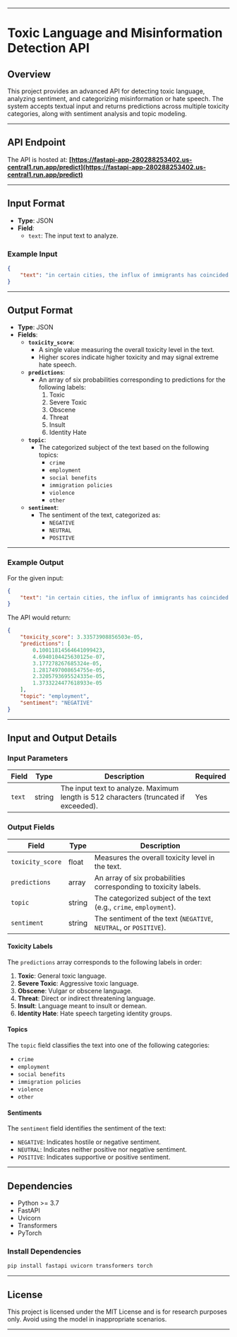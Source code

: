 
---

# **Toxic Language and Misinformation Detection API**

## **Overview**
This project provides an advanced API for detecting toxic language, analyzing sentiment, and categorizing misinformation or hate speech. The system accepts textual input and returns predictions across multiple toxicity categories, along with sentiment analysis and topic modeling.

---

## **API Endpoint**
The API is hosted at:
**[https://fastapi-app-280288253402.us-central1.run.app/predict](https://fastapi-app-280288253402.us-central1.run.app/predict)**

---

## **Input Format**
- **Type**: JSON
- **Field**:
  - `text`: The input text to analyze.

### **Example Input**
```json
{
    "text": "in certain cities, the influx of immigrants has coincided with increased competition for jobs, which leads some local residents to feel displaced or overlooked"
}
```

---

## **Output Format**
- **Type**: JSON
- **Fields**:
  - **`toxicity_score`**:
    - A single value measuring the overall toxicity level in the text.
    - Higher scores indicate higher toxicity and may signal extreme hate speech.
  - **`predictions`**:
    - An array of six probabilities corresponding to predictions for the following labels:
      1. Toxic
      2. Severe Toxic
      3. Obscene
      4. Threat
      5. Insult
      6. Identity Hate
  - **`topic`**:
    - The categorized subject of the text based on the following topics:
      - `crime`
      - `employment`
      - `social benefits`
      - `immigration policies`
      - `violence`
      - `other`
  - **`sentiment`**:
    - The sentiment of the text, categorized as:
      - `NEGATIVE`
      - `NEUTRAL`
      - `POSITIVE`

---

### **Example Output**
For the given input:
```json
{
    "text": "in certain cities, the influx of immigrants has coincided with increased competition for jobs, which leads some local residents to feel displaced or overlooked"
}
```

The API would return:
```json
{
    "toxicity_score": 3.33573908856503e-05,
    "predictions": [
        0.10011814564641099423,
        4.6940104425630125e-07,
        3.177278267685324e-05,
        1.2817497008654755e-05,
        2.3205793695524335e-05,
        1.3733224477618933e-05
    ],
    "topic": "employment",
    "sentiment": "NEGATIVE"
}
```

---

## **Input and Output Details**

### **Input Parameters**
| Field   | Type   | Description                                                                 | Required |
|---------|--------|-----------------------------------------------------------------------------|----------|
| `text`  | string | The input text to analyze. Maximum length is 512 characters (truncated if exceeded). | Yes      |

### **Output Fields**
| Field           | Type     | Description                                                                 |
|------------------|----------|-----------------------------------------------------------------------------|
| `toxicity_score`| float    | Measures the overall toxicity level in the text.                            |
| `predictions`   | array    | An array of six probabilities corresponding to toxicity labels.             |
| `topic`         | string   | The categorized subject of the text (e.g., `crime`, `employment`).          |
| `sentiment`     | string   | The sentiment of the text (`NEGATIVE`, `NEUTRAL`, or `POSITIVE`).            |

#### **Toxicity Labels**
The `predictions` array corresponds to the following labels in order:
1. **Toxic**: General toxic language.
2. **Severe Toxic**: Aggressive toxic language.
3. **Obscene**: Vulgar or obscene language.
4. **Threat**: Direct or indirect threatening language.
5. **Insult**: Language meant to insult or demean.
6. **Identity Hate**: Hate speech targeting identity groups.

#### **Topics**
The `topic` field classifies the text into one of the following categories:
- `crime`
- `employment`
- `social benefits`
- `immigration policies`
- `violence`
- `other`

#### **Sentiments**
The `sentiment` field identifies the sentiment of the text:
- `NEGATIVE`: Indicates hostile or negative sentiment.
- `NEUTRAL`: Indicates neither positive nor negative sentiment.
- `POSITIVE`: Indicates supportive or positive sentiment.

---

## **Dependencies**
- Python >= 3.7
- FastAPI
- Uvicorn
- Transformers
- PyTorch

### **Install Dependencies**
```bash
pip install fastapi uvicorn transformers torch
```

---

## **License**
This project is licensed under the MIT License and is for research purposes only. Avoid using the model in inappropriate scenarios.

---


